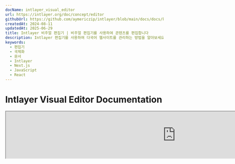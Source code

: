 ```yaml
---
docName: intlayer_visual_editor
url: https://intlayer.org/doc/concept/editor
githubUrl: https://github.com/aymericzip/intlayer/blob/main/docs/docs/ko/intlayer_visual_editor.md
createdAt: 2024-08-11
updatedAt: 2025-06-29
title: Intlayer 비주얼 편집기 | 비주얼 편집기를 사용하여 콘텐츠를 편집합니다
description: Intlayer 편집기를 사용하여 다국어 웹사이트를 관리하는 방법을 알아보세요. 이 온라인 문서의 단계를 따라 몇 분 만에 프로젝트를 설정하세요.
keywords:
  - 편집기
  - 국제화
  - 문서
  - Intlayer
  - Next.js
  - JavaScript
  - React
---
```


# Intlayer Visual Editor Documentation

<iframe title="Visual Editor + CMS for Your Web App: Intlayer Explained" class="m-auto aspect-[16/9] w-full overflow-hidden rounded-lg border-0" allow="autoplay; gyroscope;" loading="lazy" width="1080" height="auto" src="https://www.youtube.com/embed/UDDTnirwi_4?autoplay=0&amp;origin=http://intlayer.org&amp;controls=0&amp;rel=1"/>

Intlayer Visual Editor는 시각적 편집기를 사용하여 콘텐츠 선언 파일과 상호작용할 수 있도록 웹사이트를 래핑하는 도구입니다.

![Intlayer Visual Editor Interface](https://github.com/aymericzip/intlayer/blob/main/docs/assets/visual_editor.gif)

`intlayer-editor` 패키지는 Intlayer를 기반으로 하며, React (Create React App), Vite + React, Next.js와 같은 JavaScript 애플리케이션에서 사용할 수 있습니다.

## 시각적 편집기 vs CMS

Intlayer Visual Editor는 로컬 사전(dictionary)을 위한 시각적 편집기에서 콘텐츠를 관리할 수 있는 도구입니다. 변경 사항이 이루어지면 콘텐츠가 코드베이스에서 교체됩니다. 즉, 애플리케이션이 다시 빌드되고 페이지가 새 콘텐츠를 표시하기 위해 다시 로드됩니다.

반면, [Intlayer CMS](https://github.com/aymericzip/intlayer/blob/main/docs/docs/ko/intlayer_CMS.md)는 원격 사전(dictionary)을 위한 시각적 편집기에서 콘텐츠를 관리할 수 있는 도구입니다. 변경 사항이 이루어지더라도 콘텐츠가 코드베이스에 영향을 미치지 않습니다. 그리고 웹사이트는 변경된 콘텐츠를 자동으로 표시합니다.

## 애플리케이션에 Intlayer 통합

Intlayer를 통합하는 방법에 대한 자세한 내용은 아래 관련 섹션을 참조하세요:

### Next.js와 통합

### Next.js와 통합

Next.js와 통합하려면 [설치 가이드](https://github.com/aymericzip/intlayer/blob/main/docs/docs/ko/intlayer_with_nextjs_15.md)를 참조하세요.

### Create React App과 통합

Create React App과 통합하려면 [설치 가이드](https://github.com/aymericzip/intlayer/blob/main/docs/docs/ko/intlayer_with_create_react_app.md)를 참조하세요.

### Vite + React와 통합

Vite + React와 통합하려면 [설치 가이드](https://github.com/aymericzip/intlayer/blob/main/docs/docs/ko/intlayer_with_vite+react.md)를 참조하세요.

## Intlayer Editor 작동 방식

시각적 편집기는 두 가지 요소를 포함하는 애플리케이션입니다:

- 웹사이트를 iframe에 표시하는 프론트엔드 애플리케이션. 웹사이트가 Intlayer를 사용하는 경우, 시각적 편집기가 콘텐츠를 자동으로 감지하고 상호작용할 수 있도록 합니다. 수정이 이루어지면 변경 사항을 다운로드할 수 있습니다.

- 다운로드 버튼을 클릭하면, 시각적 편집기가 서버에 요청을 보내 프로젝트 내에 선언된 콘텐츠 선언 파일을 새 콘텐츠로 교체합니다.

> 현재 Intlayer Editor는 콘텐츠 선언 파일을 JSON 파일로 작성합니다.

## 설치

프로젝트에서 Intlayer가 구성된 후, `intlayer-editor`를 개발 의존성으로 설치하세요:

```bash packageManager="npm"
npm install intlayer-editor --save-dev
```

```bash packageManager="yarn"
yarn add intlayer-editor --save-dev
```

```bash packageManager="pnpm"
pnpm add intlayer-editor --save-dev
```

## 구성

Intlayer 구성 파일에서 편집기 설정을 사용자 정의할 수 있습니다:

```typescript fileName="intlayer.config.ts" codeFormat="typescript"
import type { IntlayerConfig } from "intlayer";

const config: IntlayerConfig = {
  // ... 기타 구성 설정
  editor: {
    /**
     * 필수
     * 애플리케이션의 URL.
     * 시각적 편집기가 대상으로 하는 URL입니다.
     * 예: 'http://localhost:3000'
     */
    applicationURL: process.env.INTLAYER_APPLICATION_URL,
    /**
     * 선택 사항
     * 기본값은 `true`입니다. `false`로 설정하면 편집기가 비활성화되어 접근할 수 없습니다.
     * 보안상의 이유로 특정 환경(예: 프로덕션)에서 편집기를 비활성화하는 데 사용할 수 있습니다.
     */
    enabled: process.env.INTLAYER_ENABLED,
    /**
     * 선택 사항
     * 기본값은 `8000`입니다.
     * 편집기 서버의 포트입니다.
     */
    port: process.env.INTLAYER_PORT,
    /**
     * 선택 사항
     * 기본값은 "http://localhost:8000"입니다.
     * 편집기 서버의 URL입니다.
     */
    editorURL: process.env.INTLAYER_EDITOR_URL,
  },
};

export default config;
```

```javascript fileName="intlayer.config.mjs" codeFormat="esm"
/** @type {import('intlayer').IntlayerConfig} */
const config = {
  // ... 기타 구성 설정
  editor: {
    /**
     * 필수
     * 애플리케이션의 URL.
     * 시각적 편집기가 대상으로 하는 URL입니다.
     * 예: 'http://localhost:3000'
     */
    applicationURL: process.env.INTLAYER_APPLICATION_URL,
    /**
     * 선택 사항
     * 기본값은 `true`입니다. `false`로 설정하면 편집기가 비활성화되어 접근할 수 없습니다.
     * 보안상의 이유로 특정 환경(예: 프로덕션)에서 편집기를 비활성화하는 데 사용할 수 있습니다.
     */
    enabled: process.env.INTLAYER_ENABLED,
    /**
     * 선택 사항
     * 기본값은 `8000`입니다.
     * 시각적 편집기 서버가 사용하는 포트입니다.
     */
    port: process.env.INTLAYER_PORT,
    /**
     * 선택 사항
     * 기본값은 "http://localhost:8000"입니다.
     * 애플리케이션에서 접근할 수 있는 편집기 서버의 URL입니다. 보안상의 이유로 애플리케이션과 상호작용할 수 있는 출처를 제한하는 데 사용됩니다. `'*'`로 설정하면 모든 출처에서 편집기에 접근할 수 있습니다. 포트가 변경되거나 편집기가 다른 도메인에 호스팅되는 경우 설정해야 합니다.
     */
    editorURL: process.env.INTLAYER_EDITOR_URL,
  },
};

export default config;
```

```javascript fileName="intlayer.config.cjs" codeFormat="commonjs"
/** @type {import('intlayer').IntlayerConfig} */
const config = {
  // ... 기타 구성 설정
  editor: {
    /**
     * 필수
     * 애플리케이션의 URL.
     * 시각적 편집기가 대상으로 하는 URL입니다.
     */
    applicationURL: process.env.INTLAYER_APPLICATION_URL,
    /**
     * 선택 사항
     * 기본값은 `8000`입니다.
     * 편집기 서버의 포트입니다.
     */
    port: process.env.INTLAYER_PORT,
    /**
     * 선택 사항
     * 기본값은 "http://localhost:8000"입니다.
     * 편집기 서버의 URL입니다.
     */
    editorURL: process.env.INTLAYER_EDITOR_URL,
    /**
     * 선택 사항
     * 기본값은 `true`입니다. `false`로 설정하면 편집기가 비활성화되어 접근할 수 없습니다.
     * 보안상의 이유로 특정 환경(예: 프로덕션)에서 편집기를 비활성화하는 데 사용할 수 있습니다.
     */
    enabled: process.env.INTLAYER_ENABLED,
  },
};

module.exports = config;
```

> 사용 가능한 모든 매개변수를 보려면 [구성 문서](https://github.com/aymericzip/intlayer/blob/main/docs/docs/ko/configuration.md)를 참조하세요.

## 편집기 사용

1. 편집기가 설치되면 다음 명령어를 사용하여 편집기를 시작할 수 있습니다:

   ```bash packageManager="npm"
   npx intlayer-editor start
   ```

   ```bash packageManager="yarn"
   yarn intlayer-editor start
   ```

   ```bash packageManager="pnpm"
   pnpm intlayer-editor start
   ```

   > **애플리케이션을 병렬로 실행해야 합니다.** 애플리케이션 URL은 편집기 구성(`applicationURL`)에 설정한 URL과 일치해야 합니다.

2. 그런 다음 제공된 URL을 엽니다. 기본값은 `http://localhost:8000`입니다.

   Intlayer에 의해 색인된 각 필드를 커서를 사용하여 콘텐츠 위로 이동하면 볼 수 있습니다.

   ![Hovering over content](https://github.com/aymericzip/intlayer/blob/main/docs/assets/intlayer_editor_hover_content.png)

3. 콘텐츠가 윤곽선으로 표시되면, 길게 눌러 편집 서랍을 표시할 수 있습니다.

## 환경 구성

편집기는 특정 환경 파일을 사용하도록 구성할 수 있습니다. 이는 개발과 프로덕션에서 동일한 구성 파일을 사용하려는 경우에 유용합니다.

특정 환경 파일을 사용하려면 편집기를 시작할 때 `--env-file` 또는 `-f` 플래그를 사용할 수 있습니다:

```bash packageManager="npm"
npx intlayer-editor start -f .env.development
```

```bash packageManager="yarn"
yarn intlayer-editor start -f .env.development
```

```bash packageManager="pnpm"
pnpm intlayer-editor start -f .env.development
```

> 환경 파일은 프로젝트의 루트 디렉터리에 위치해야 합니다.

또는 `--env` 또는 `-e` 플래그를 사용하여 환경을 지정할 수 있습니다:

```bash packageManager="npm"
npx intlayer-editor start -e development
```

```bash packageManager="yarn"
yarn intlayer-editor start -e development
```

```bash packageManager="pnpm"
pnpm intlayer-editor start -e development
```

## 디버그

시각적 편집기에서 문제가 발생하면 다음을 확인하세요:

- 시각적 편집기와 애플리케이션이 실행 중인지 확인하세요.

- Intlayer 구성 파일에서 [`editor`](https://intlayer.org/doc/concept/configuration#editor-configuration) 구성이 올바르게 설정되었는지 확인하세요.

  - 필수 필드:
    - 애플리케이션 URL은 편집기 구성(`applicationURL`)에 설정한 URL과 일치해야 합니다.

- 비주얼 에디터는 iframe을 사용하여 웹사이트를 표시합니다. 웹사이트의 콘텐츠 보안 정책(CSP)이 CMS URL을 `frame-ancestors`로 허용하는지 확인하세요(기본값은 'http://localhost:8000'입니다). 에디터 콘솔에서 오류가 있는지 확인하세요.

## 문서 이력

- 5.5.10 - 2025-06-29: 초기 이력
